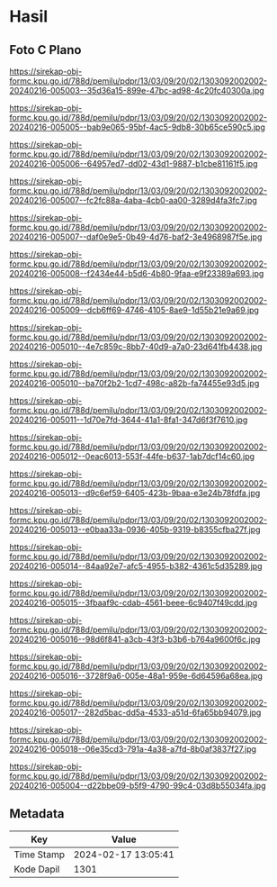 # Hasil

## Foto C Plano

https://sirekap-obj-formc.kpu.go.id/788d/pemilu/pdpr/13/03/09/20/02/1303092002002-20240216-005003--35d36a15-899e-47bc-ad98-4c20fc40300a.jpg

https://sirekap-obj-formc.kpu.go.id/788d/pemilu/pdpr/13/03/09/20/02/1303092002002-20240216-005005--bab9e065-95bf-4ac5-9db8-30b65ce590c5.jpg

https://sirekap-obj-formc.kpu.go.id/788d/pemilu/pdpr/13/03/09/20/02/1303092002002-20240216-005006--64957ed7-dd02-43d1-9887-b1cbe81161f5.jpg

https://sirekap-obj-formc.kpu.go.id/788d/pemilu/pdpr/13/03/09/20/02/1303092002002-20240216-005007--fc2fc88a-4aba-4cb0-aa00-3289d4fa3fc7.jpg

https://sirekap-obj-formc.kpu.go.id/788d/pemilu/pdpr/13/03/09/20/02/1303092002002-20240216-005007--daf0e9e5-0b49-4d76-baf2-3e4968987f5e.jpg

https://sirekap-obj-formc.kpu.go.id/788d/pemilu/pdpr/13/03/09/20/02/1303092002002-20240216-005008--f2434e44-b5d6-4b80-9faa-e9f23389a693.jpg

https://sirekap-obj-formc.kpu.go.id/788d/pemilu/pdpr/13/03/09/20/02/1303092002002-20240216-005009--dcb6ff69-4746-4105-8ae9-1d55b21e9a69.jpg

https://sirekap-obj-formc.kpu.go.id/788d/pemilu/pdpr/13/03/09/20/02/1303092002002-20240216-005010--4e7c859c-8bb7-40d9-a7a0-23d641fb4438.jpg

https://sirekap-obj-formc.kpu.go.id/788d/pemilu/pdpr/13/03/09/20/02/1303092002002-20240216-005010--ba70f2b2-1cd7-498c-a82b-fa74455e93d5.jpg

https://sirekap-obj-formc.kpu.go.id/788d/pemilu/pdpr/13/03/09/20/02/1303092002002-20240216-005011--1d70e7fd-3644-41a1-8fa1-347d6f3f7610.jpg

https://sirekap-obj-formc.kpu.go.id/788d/pemilu/pdpr/13/03/09/20/02/1303092002002-20240216-005012--0eac6013-553f-44fe-b637-1ab7dcf14c60.jpg

https://sirekap-obj-formc.kpu.go.id/788d/pemilu/pdpr/13/03/09/20/02/1303092002002-20240216-005013--d9c6ef59-6405-423b-9baa-e3e24b78fdfa.jpg

https://sirekap-obj-formc.kpu.go.id/788d/pemilu/pdpr/13/03/09/20/02/1303092002002-20240216-005013--e0baa33a-0936-405b-9319-b8355cfba27f.jpg

https://sirekap-obj-formc.kpu.go.id/788d/pemilu/pdpr/13/03/09/20/02/1303092002002-20240216-005014--84aa92e7-afc5-4955-b382-4361c5d35289.jpg

https://sirekap-obj-formc.kpu.go.id/788d/pemilu/pdpr/13/03/09/20/02/1303092002002-20240216-005015--3fbaaf9c-cdab-4561-beee-6c9407f49cdd.jpg

https://sirekap-obj-formc.kpu.go.id/788d/pemilu/pdpr/13/03/09/20/02/1303092002002-20240216-005016--98d6f841-a3cb-43f3-b3b6-b764a9600f6c.jpg

https://sirekap-obj-formc.kpu.go.id/788d/pemilu/pdpr/13/03/09/20/02/1303092002002-20240216-005016--3728f9a6-005e-48a1-959e-6d64596a68ea.jpg

https://sirekap-obj-formc.kpu.go.id/788d/pemilu/pdpr/13/03/09/20/02/1303092002002-20240216-005017--282d5bac-dd5a-4533-a51d-6fa65bb94079.jpg

https://sirekap-obj-formc.kpu.go.id/788d/pemilu/pdpr/13/03/09/20/02/1303092002002-20240216-005018--06e35cd3-791a-4a38-a7fd-8b0af3837f27.jpg

https://sirekap-obj-formc.kpu.go.id/788d/pemilu/pdpr/13/03/09/20/02/1303092002002-20240216-005004--d22bbe09-b5f9-4790-99c4-03d8b55034fa.jpg


## Metadata

| Key        | Value               |
| ---------- | ------------------- |
| Time Stamp | 2024-02-17 13:05:41 |
| Kode Dapil | 1301                |



